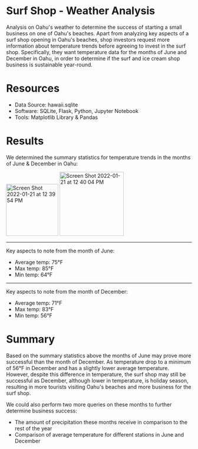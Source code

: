 # Surf Shop - Weather Analysis
Analysis on Oahu's weather to determine the success of starting a small business on one of Oahu's beaches. 
Apart from analyzing key aspects of a surf shop opening in Oahu's beaches, shop investors request more information about temperature trends before agreeing to invest in the surf shop. Specifically, they want temperature data for the months of June and December in Oahu, in order to determine if the surf and ice cream shop business is sustainable year-round.

# Resources
* Data Source: hawaii.sqlite
* Software: SQLite, Flask, Python, Jupyter Notebook
* Tools: Matplotlib Library & Pandas

# Results
We determined the summary statistics for temperature trends in the months of June & December in Oahu: 

<img width="141" alt="Screen Shot 2022-01-21 at 12 39 54 PM" src="https://user-images.githubusercontent.com/94571150/150597204-6388503e-1ef9-4cba-8b33-7377069c6e20.png"> <img width="174" alt="Screen Shot 2022-01-21 at 12 40 04 PM" src="https://user-images.githubusercontent.com/94571150/150597214-802cc9df-c16b-4756-b751-a75ca1d9a4a6.png">

-------------------------------------------------------
Key aspects to note from the month of June: 
* Average temp: 75°F
* Max temp: 85°F
* Min temp: 64°F
-------------------------------------------------------
Key aspects to note from the month of December: 
* Average temp: 71°F
* Max temp: 83°F
* Min temp: 56°F

# Summary 
Based on the summary statistics above the months of June may prove more successful than the month of December. As temperature drop to a minimum of 56°F in December and has a slightly lower average temperature. However, despite this difference in temperature, the surf shop may still be successful as December, although lower in temperature, is holiday season, resulting in more tourists visiting Oahu's beaches and more business for the surf shop. 

We could also perform two more queries on these months to further determine business success: 
* The amount of precipitation these months receive in comparison to the rest of the year
* Comparison of average temperature for different stations in June and December 
